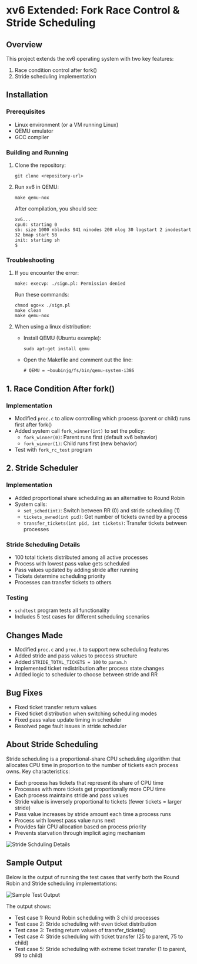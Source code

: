 # xv6 Extended: Fork Race Control & Stride Scheduling

## Overview
This project extends the xv6 operating system with two key features:
1. Race condition control after fork()
2. Stride scheduling implementation

## Installation

### Prerequisites
- Linux environment (or a VM running Linux)
- QEMU emulator
- GCC compiler

### Building and Running
1. Clone the repository:
   ```
   git clone <repository-url>
   ```

2. Run xv6 in QEMU:
   ```
   make qemu-nox
   ```

   After compilation, you should see:
   ```
   xv6...
   cpu0: starting 0
   sb: size 1000 nblocks 941 ninodes 200 nlog 30 logstart 2 inodestart 32 bmap start 58
   init: starting sh
   $
   ```

### Troubleshooting

1. If you encounter the error:
   ```
   make: execvp: ./sign.pl: Permission denied
   ```
   
   Run these commands:
   ```
   chmod ugo+x ./sign.pl
   make clean
   make qemu-nox
   ```

2. When using a linux distribution:
   - Install QEMU (Ubuntu example):
     ```
     sudo apt-get install qemu
     ```
   - Open the Makefile and comment out the line:
     ```
     # QEMU = ~boubinjg/fs/bin/qemu-system-i386
     ```

## 1. Race Condition After fork()

### Implementation
- Modified `proc.c` to allow controlling which process (parent or child) runs first after fork()
- Added system call `fork_winner(int)` to set the policy:
  - `fork_winner(0)`: Parent runs first (default xv6 behavior)
  - `fork_winner(1)`: Child runs first (new behavior)
- Test with `fork_rc_test` program

## 2. Stride Scheduler

### Implementation
- Added proportional share scheduling as an alternative to Round Robin
- System calls:
  - `set_sched(int)`: Switch between RR (0) and stride scheduling (1)
  - `tickets_owned(int pid)`: Get number of tickets owned by a process
  - `transfer_tickets(int pid, int tickets)`: Transfer tickets between processes

### Stride Scheduling Details
- 100 total tickets distributed among all active processes
- Process with lowest pass value gets scheduled
- Pass values updated by adding stride after running
- Tickets determine scheduling priority
- Processes can transfer tickets to others

### Testing
- `schdtest` program tests all functionality
- Includes 5 test cases for different scheduling scenarios

## Changes Made
- Modified `proc.c` and `proc.h` to support new scheduling features
- Added stride and pass values to process structure
- Added `STRIDE_TOTAL_TICKETS = 100` to `param.h`
- Implemented ticket redistribution after process state changes
- Added logic to scheduler to choose between stride and RR

## Bug Fixes
- Fixed ticket transfer return values
- Fixed ticket distribution when switching scheduling modes
- Fixed pass value update timing in scheduler
- Resolved page fault issues in stride scheduler

## About Stride Scheduling
Stride scheduling is a proportional-share CPU scheduling algorithm that allocates CPU time in proportion to the number of tickets each process owns. Key characteristics:

- Each process has tickets that represent its share of CPU time
- Processes with more tickets get proportionally more CPU time
- Each process maintains stride and pass values
- Stride value is inversely proportional to tickets (fewer tickets = larger stride)
- Pass value increases by stride amount each time a process runs
- Process with lowest pass value runs next
- Provides fair CPU allocation based on process priority
- Prevents starvation through implicit aging mechanism

![Stride Schduling Details](cpu-stride-scheduling-explanation.png)

## Sample Output
Below is the output of running the test cases that verify both the Round Robin and Stride scheduling implementations:

![Sample Test Output](sample-output.jpeg)

The output shows:
- Test case 1: Round Robin scheduling with 3 child processes
- Test case 2: Stride scheduling with even ticket distribution
- Test case 3: Testing return values of transfer_tickets()
- Test case 4: Stride scheduling with ticket transfer (25 to parent, 75 to child)
- Test case 5: Stride scheduling with extreme ticket transfer (1 to parent, 99 to child)